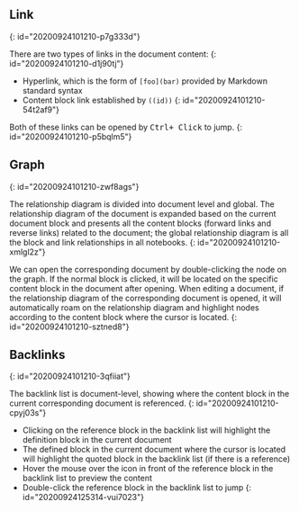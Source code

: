 ## Link
{: id="20200924101210-p7g333d"}

There are two types of links in the document content:
{: id="20200924101210-d1j90tj"}

* Hyperlink, which is the form of `[foo](bar)` provided by Markdown standard syntax
* Content block link established by `((id))`
{: id="20200924101210-54t2af9"}

Both of these links can be opened by <kbd>Ctrl+ Click</kbd> to jump.
{: id="20200924101210-p5bqlm5"}

## Graph
{: id="20200924101210-zwf8ags"}

The relationship diagram is divided into document level and global. The relationship diagram of the document is expanded based on the current document block and presents all the content blocks (forward links and reverse links) related to the document; the global relationship diagram is all the block and link relationships in all notebooks.
{: id="20200924101210-xmlgl2z"}

We can open the corresponding document by double-clicking the node on the graph. If the normal block is clicked, it will be located on the specific content block in the document after opening. When editing a document, if the relationship diagram of the corresponding document is opened, it will automatically roam on the relationship diagram and highlight nodes according to the content block where the cursor is located.
{: id="20200924101210-sztned8"}

## Backlinks
{: id="20200924101210-3qfiiat"}

The backlink list is document-level, showing where the content block in the current corresponding document is referenced.
{: id="20200924101210-cpyj03s"}

* Clicking on the reference block in the backlink list will highlight the definition block in the current document
* The defined block in the current document where the cursor is located will highlight the quoted block in the backlink list (if there is a reference)
* Hover the mouse over the icon in front of the reference block in the backlink list to preview the content
* Double-click the reference block in the backlink list to jump
{: id="20200924125314-vui7023"}
